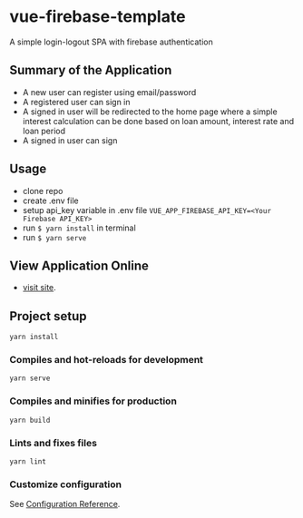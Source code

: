 # vue-firebase-template
A simple login-logout SPA with firebase authentication

## Summary of the Application
* A new user can register using email/password
* A registered user can sign in
* A signed in user will be redirected to the home page where a simple interest calculation can be done based on loan amount, interest rate and loan period
* A signed in user can sign

## Usage
* clone repo
* create .env file
* setup api_key variable in .env file `VUE_APP_FIREBASE_API_KEY=<Your Firebase API_KEY>`
* run `$ yarn install` in terminal
* run `$ yarn serve`

## View Application Online
* [visit site](https://).

## Project setup
```
yarn install
```

### Compiles and hot-reloads for development
```
yarn serve
```

### Compiles and minifies for production
```
yarn build
```

### Lints and fixes files
```
yarn lint
```

### Customize configuration
See [Configuration Reference](https://cli.vuejs.org/config/).
